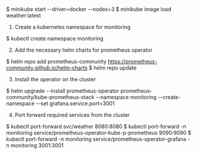 $ minikube start --driver=docker --nodes=3
$ minikube image load weather:latest


1. Create a kubernetes namespace for monitoring


$ kubectl create namespace monitoring

2. Add the necessary helm charts for prometheus operator

$ helm repo add prometheus-community https://prometheus-community.github.io/helm-charts
$ helm repo update


3. Install the operator on the cluster

$ helm upgrade --install prometheus-operator prometheus-community/kube-prometheus-stack --namespace monitoring --create-namespace --set grafana.service.port=3001

4. Port forward required services from the cluster

$ kubectl port-forward svc/weather 8080:8080
$ kubectl port-forward -n monitoring service/prometheus-operator-kube-p-prometheus 9090:9090
$ kubectl port-forward -n monitoring service/prometheus-operator-grafana -n monitoring 3001:3001
